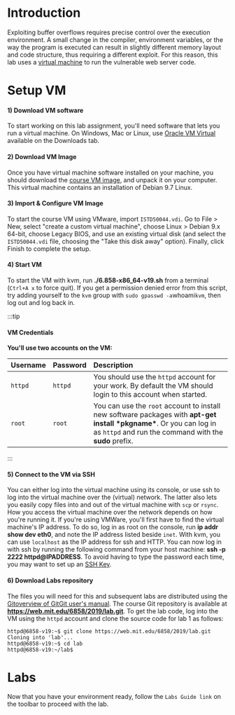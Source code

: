 # Introduction

Exploiting buffer overflows requires precise control over the execution environment. A small change in the compiler, environment variables, or the way the program is executed can result in slightly different memory layout and code structure, thus requiring a different exploit. For this reason, this lab uses a [virtual machine](https://en.wikipedia.org/wiki/Virtual_machine) to run the vulnerable web server code.

# Setup VM

#### 1) Download VM software

To start working on this lab assignment, you'll need software that lets you run a virtual machine. On Windows, Mac or Linux, use [Oracle VM Virtual](https://ist.mit.edu/vmware/workstation) available on the Downloads tab.

#### 2) Download VM Image

Once you have virtual machine software installed on your machine, you should download the [course VM image](https://people.csail.mit.edu/jfrg/6.858-x86_64-v19.zip), and unpack it on your computer. This virtual machine contains an installation of Debian 9.7 Linux.

#### 3) Import & Configure VM Image

To start the course VM using VMware, import `ISTD50044.vdi`. Go to File > New, select "create a custom virtual machine", choose Linux > Debian 9.x 64-bit, choose Legacy BIOS, and use an existing virtual disk (and select the `ISTD50044.vdi` file, choosing the "Take this disk away" option). Finally, click Finish to complete the setup.

#### 4) Start VM

To start the VM with kvm, run **./6.858-x86_64-v19.sh** from a terminal (`Ctrl+A x` to force quit). If you get a permission denied error from this script, try adding yourself to the `kvm` group with `sudo gpasswd -a`whoami`kvm`, then log out and log back in.

:::tip

#### VM Credentials

**You'll use two accounts on the VM:**

| Username | Password | Description                                                                                                                                                                      |
| :------- | :------- | :------------------------------------------------------------------------------------------------------------------------------------------------------------------------------- |
| `httpd`  | `httpd`  | You should use the `httpd` account for your work. By default the VM should login to this account when started.                                                                   |
| `root`   | `root`   | You can use the `root` account to install new software packages with **apt-get install \*pkgname\***. Or you can log in as `httpd` and run the command with the **sudo** prefix. |

:::

#### 5) Connect to the VM via SSH

You can either log into the virtual machine using its console, or use ssh to log into the virtual machine over the (virtual) network. The latter also lets you easily copy files into and out of the virtual machine with `scp` or `rsync`. How you access the virtual machine over the network depends on how you're running it. If you're using VMWare, you'll first have to find the virtual machine's IP address. To do so, log in as root on the console, run **ip addr show dev eth0**, and note the IP address listed beside `inet`. With kvm, you can use `localhost` as the IP address for ssh and HTTP. You can now log in with ssh by running the following command from your host machine: **ssh -p 2222 httpd@IPADDRESS**. To avoid having to type the password each time, you may want to set up an [SSH Key](https://www.booleanworld.com/set-ssh-keys-linux-unix-server/).

#### 6) Download Labs repository

The files you will need for this and subsequent labs are distributed using the [Git](http://git-scm.com/)[overview of Git](https://hacker-tools.github.io/version-control/)[Git user's manual](http://www.kernel.org/pub/software/scm/git/docs/user-manual.html). The course Git repository is available at **https://web.mit.edu/6858/2019/lab.git**. To get the lab code, log into the VM using the `httpd` account and clone the source code for lab 1 as follows:

```
httpd@6858-v19:~$ git clone https://web.mit.edu/6858/2019/lab.git
Cloning into 'lab'...
httpd@6858-v19:~$ cd lab
httpd@6858-v19:~/lab$
```

# Labs

Now that you have your environment ready, follow the `Labs Guide link` on the toolbar to proceed with the lab.
